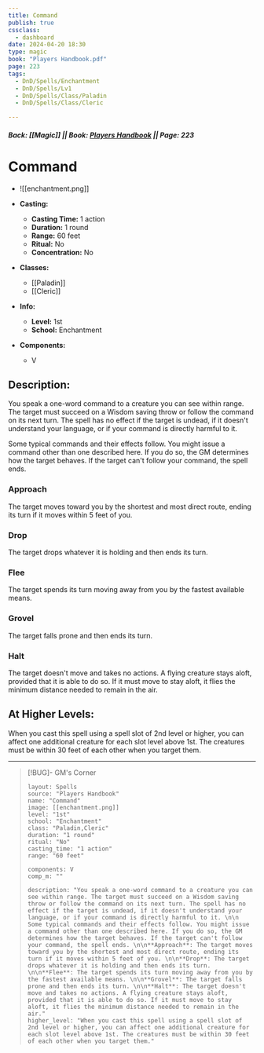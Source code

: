 ```yaml
---
title: Command
publish: true
cssclass:
  - dashboard
date: 2024-04-20 18:30
type: magic
book: "Players Handbook.pdf"
page: 223
tags:
  - DnD/Spells/Enchantment
  - DnD/Spells/Lv1
  - DnD/Spells/Class/Paladin
  - DnD/Spells/Class/Cleric

---
```


##### Back: [[Magic]] || Book: [Players Handbook](https://drive.google.com/drive/folders/1O5bhpYizcIT5xxAoLOuzCRht_PVS7VSG?usp=sharing) || Page: 223

# Command
- ![[enchantment.png]]
- **Casting:**
    - **Casting Time:** 1 action
    - **Duration:** 1 round
    - **Range:** 60 feet
    - **Ritual:** No
    - **Concentration:** No
- **Classes:**
    - [[Paladin]]
    - [[Cleric]]

- **Info:**
    - **Level:** 1st
    - **School:** Enchantment
- **Components:**
    - V


## Description:
You speak a one-word command to a creature you can see within range. The target must succeed on a Wisdom saving throw or follow the command on its next turn. The spell has no effect if the target is undead, if it doesn't understand your language, or if your command is directly harmful to it. 

 Some typical commands and their effects follow. You might issue a command other than one described here. If you do so, the GM determines how the target behaves. If the target can't follow your command, the spell ends. 

### Approach 
The target moves toward you by the shortest and most direct route, ending its turn if it moves within 5 feet of you. 

### Drop
The target drops whatever it is holding and then ends its turn. 

### Flee
The target spends its turn moving away from you by the fastest available means. 

### Grovel
The target falls prone and then ends its turn. 

### Halt
The target doesn't move and takes no actions. A flying creature stays aloft, provided that it is able to do so. If it must move to stay aloft, it flies the minimum distance needed to remain in the air.

## At Higher Levels:
When you cast this spell using a spell slot of 2nd level or higher, you can affect one additional creature for each slot level above 1st. The creatures must be within 30 feet of each other when you target them.

---

> [!BUG]- GM's Corner
>
> ```statblock
> layout: Spells
> source: "Players Handbook"
> name: "Command"
> image: [[enchantment.png]]
> level: "1st"
> school: "Enchantment"
> class: "Paladin,Cleric"
> duration: "1 round"
> ritual: "No"
> casting_time: "1 action"
> range: "60 feet"
>
> components: V
> comp_m: ""
>
> description: "You speak a one-word command to a creature you can see within range. The target must succeed on a Wisdom saving throw or follow the command on its next turn. The spell has no effect if the target is undead, if it doesn't understand your language, or if your command is directly harmful to it. \n\n Some typical commands and their effects follow. You might issue a command other than one described here. If you do so, the GM determines how the target behaves. If the target can't follow your command, the spell ends. \n\n**Approach**: The target moves toward you by the shortest and most direct route, ending its turn if it moves within 5 feet of you. \n\n**Drop**: The target drops whatever it is holding and then ends its turn. \n\n**Flee**: The target spends its turn moving away from you by the fastest available means. \n\n**Grovel**: The target falls prone and then ends its turn. \n\n**Halt**: The target doesn't move and takes no actions. A flying creature stays aloft, provided that it is able to do so. If it must move to stay aloft, it flies the minimum distance needed to remain in the air."
> higher_level: "When you cast this spell using a spell slot of 2nd level or higher, you can affect one additional creature for each slot level above 1st. The creatures must be within 30 feet of each other when you target them."
> ```
